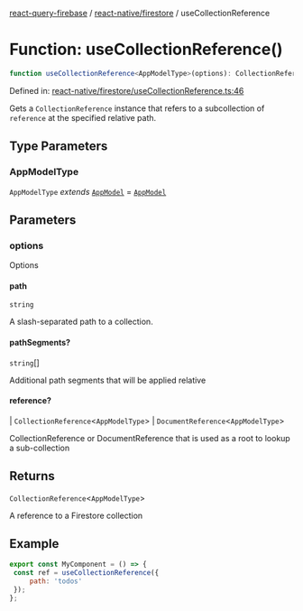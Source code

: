 [react-query-firebase](../../../modules.md) / [react-native/firestore](../index.md) / useCollectionReference

# Function: useCollectionReference()

```ts
function useCollectionReference<AppModelType>(options): CollectionReference<AppModelType>
```

Defined in: [react-native/firestore/useCollectionReference.ts:46](https://github.com/vpishuk/react-query-firebase/blob/47ed1ecd8b83d68dd4237e8eb73f6aa6dea2c1fa/react-native/firestore/useCollectionReference.ts#L46)

Gets a `CollectionReference` instance that refers to a subcollection of
`reference` at the specified relative path.

## Type Parameters

### AppModelType

`AppModelType` *extends* [`AppModel`](../../../types/type-aliases/AppModel.md) = [`AppModel`](../../../types/type-aliases/AppModel.md)

## Parameters

### options

Options

#### path

`string`

A slash-separated path to a collection.

#### pathSegments?

`string`[]

Additional path segments that will be applied relative

#### reference?

  \| `CollectionReference`\<`AppModelType`\>
  \| `DocumentReference`\<`AppModelType`\>

CollectionReference or DocumentReference that is used as a root to lookup a sub-collection

## Returns

`CollectionReference`\<`AppModelType`\>

A reference to a Firestore collection

## Example

```jsx
export const MyComponent = () => {
 const ref = useCollectionReference({
     path: 'todos'
 });
};
```
